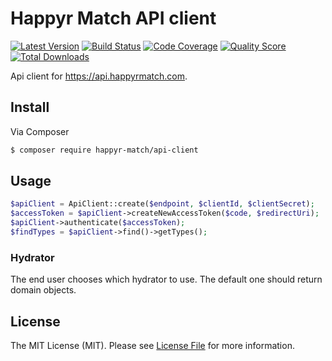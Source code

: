 # Happyr Match API client

[![Latest Version](https://img.shields.io/github/release/Happyr/match-api-client.svg?style=flat-square)](https://github.com/Happyr/match-api-client/releases)
[![Build Status](https://img.shields.io/travis/Happyr/match-api-client.svg?style=flat-square)](https://travis-ci.org/Happyr/match-api-client)
[![Code Coverage](https://img.shields.io/scrutinizer/coverage/g/Happyr/match-api-client.svg?style=flat-square)](https://scrutinizer-ci.com/g/Happyr/match-api-client)
[![Quality Score](https://img.shields.io/scrutinizer/g/Happyr/match-api-client.svg?style=flat-square)](https://scrutinizer-ci.com/g/Happyr/match-api-client)
[![Total Downloads](https://img.shields.io/packagist/dt/happyr-match/api-client.svg?style=flat-square)](https://packagist.org/packages/happyr-match/api-client)

Api client for https://api.happyrmatch.com.

## Install

Via Composer

``` bash
$ composer require happyr-match/api-client
```

## Usage

``` php
$apiClient = ApiClient::create($endpoint, $clientId, $clientSecret);
$accessToken = $apiClient->createNewAccessToken($code, $redirectUri);
$apiClient->authenticate($accessToken);
$findTypes = $apiClient->find()->getTypes();
```

### Hydrator

The end user chooses which hydrator to use. The default one should return domain objects.

## License

The MIT License (MIT). Please see [License File](LICENSE) for more information.
